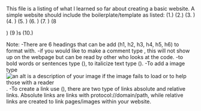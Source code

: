 This file is a listing of what I learned so far about creating a basic website.
A simple website should include the boilerplate/template as listed:
(1.<!DOCTYPE html>)
(2.<htlm lang="en">)
(3.  <head>)
(4.   <meta charset="UTF-8">)
(5.	<title></title>)
(6.  </head>)
(7.  <body>)
(8    <p></p>)
(9   </body>)s
(10.</html>)

Note:
-There are 6 headings that can be add (h1, h2, h3, h4, h5, h6) to format with.
-if you would like to make a comment type <!--example -->, this will not show up on the 
webpage but can be read by other who looks at the code.
-to bold words or sentences type (<strong></strong>), to italicize text type (<em></em>).
-To add a image type <img scr="your image link here" alt="an alt is a description of your
image if the image fails to load or to help those with a reader">.
-To create a link use (<a href=""></a>), there are two type of links absolute and relative
links. Absolute links are links with protocol://domain/path, while relative links are 
created to link pages/images within your website.